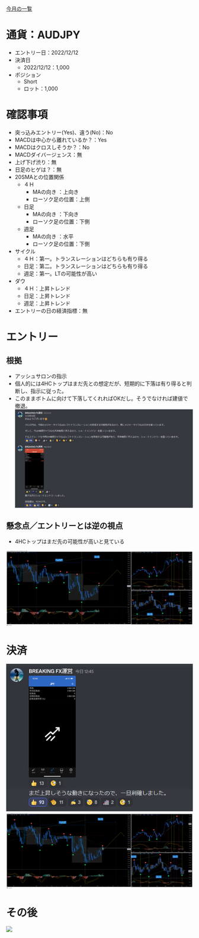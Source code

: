 [今月の一覧](../main.md)
# 通貨：AUDJPY
- エントリー日：2022/12/12
- 決済日
  - 2022/12/12：1,000
- ポジション
  - Short
  - ロット：1,000

# 確認事項
- 突っ込みエントリー(Yes)、違う(No)：No
- MACDは中心から離れているか？：Yes
- MACDはクロスしそうか？：No
- MACDダイバージェンス：無
- 上げ下げ渋り：無
- 日足のヒゲは？：無
- 20SMAとの位置関係
  - ４Ｈ
    - MAの向き        ：上向き
    - ローソク足の位置：上側
  - 日足
    - MAの向き        ：下向き
    - ローソク足の位置：下側
  - 週足
    - MAの向き        ：水平
    - ローソク足の位置：下側
- サイクル
  - ４Ｈ：第一。トランスレーションはどちらも有り得る
  - 日足：第二。トランスレーションはどちらも有り得る
  - 週足：第一。LTの可能性が高い
- ダウ
  - ４Ｈ：上昇トレンド
  - 日足：上昇トレンド
  - 週足：上昇トレンド
- エントリーの日の経済指標：無

# エントリー
## 根拠
- アッシュサロンの指示
- 個人的には4HCトップはまだ先との想定だが、短期的に下落は有り得ると判断し、指示に従った。
- このままボトムに向けて下落してくれればOKだし。そうでなければ建値で撤退。
![](2022-12-12-16-26-36.png)

## 懸念点／エントリーとは逆の視点
- 4HCトップはまだ先の可能性が高いと見ている

![](./en01.png)

# 決済
![](2022-12-12-16-27-09.png)
![](2022-12-12-16-24-57.png)

# その後
![](./af01.png)

